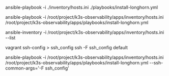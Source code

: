 ansible-playbook -i ./inventory/hosts.ini ./playbooks/install-longhorn.yml

ansible-playbook -i /root/project/k3s-observability/apps/inventory/hosts.ini /root/project/k3s-observability/apps/playbooks/install-longhorn.yml

ansible-inventory -i /root/project/k3s-observability/apps/inventory/hosts.ini --list

vagrant ssh-config > ssh_config
ssh -F ssh_config default

ansible-playbook -i /root/project/k3s-observability/apps/inventory/hosts.ini /root/project/k3s-observability/apps/playbooks/install-longhorn.yml --ssh-common-args='-F ssh_config'
